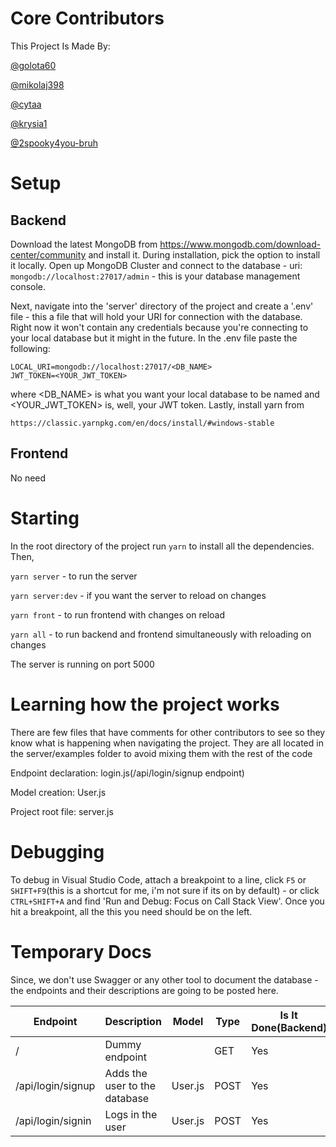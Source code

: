 # Core Contributors
This Project Is Made By:

[@golota60](https://github.com/golota60)

[@mikolaj398](https://github.com/mikolaj398)

[@cytaa](https://github.com/cytaa)

[@krysia1](https://github.com/krysia1)

[@2spooky4you-bruh](https://github.com/2spooky4you-bruh)

# Setup
## Backend
Download the latest MongoDB from https://www.mongodb.com/download-center/community and install it. During installation, pick the option to install it locally.
Open up MongoDB Cluster and connect to the database - uri: `mongodb://localhost:27017/admin` - this is your database management console.

Next, navigate into the 'server' directory of the project and create a '.env' file - this a file that will hold your URI for connection with the database. Right now it won't contain any credentials because you're connecting to your local database but it might in the future. In the .env file paste the following: 

```
LOCAL_URI=mongodb://localhost:27017/<DB_NAME>
JWT_TOKEN=<YOUR_JWT_TOKEN>
```

where <DB_NAME> is what you want your local database to be named and <YOUR_JWT_TOKEN> is, well, your JWT token. Lastly, install yarn from
```
https://classic.yarnpkg.com/en/docs/install/#windows-stable
```

## Frontend

No need

# Starting 

In the root directory of the project run `yarn` to install all the dependencies. Then,

`yarn server` - to run the server

`yarn server:dev` -  if you want the server to reload on changes

`yarn front` - to run frontend with changes on reload

`yarn all` - to run backend and frontend simultaneously with reloading on changes

The server is running on port 5000


# Learning how the project works

There are few files that have comments for other contributors to see so they know what is happening when navigating the project. They are all located in the server/examples folder to avoid mixing them with the rest of the code

Endpoint declaration: login.js(/api/login/signup endpoint)

Model creation: User.js

Project root file: server.js

# Debugging

To debug in Visual Studio Code, attach a breakpoint to a line, click `F5` or `SHIFT+F9`(this is a shortcut for me, i'm not sure if its on by default) - or click `CTRL+SHIFT+A` and find 'Run and Debug: Focus on Call Stack View'. Once you hit a breakpoint, all the this you need should be on the left.


# Temporary Docs

Since, we don't use Swagger or any other tool to document the database - the endpoints and their descriptions are going to be posted here.

| Endpoint                 | Description                             | Model          | Type | Is It Done(Backend) | Is It Done(Frontend) |
| ------------------------ | --------------------------------------- | -------------- | ---- | ------------------- | -------------------- |
| /                        | Dummy endpoint                          |                | GET  | Yes                 | Doesn't apply        |
| /api/login/signup        | Adds the user to the database           | User.js        | POST | Yes                 | Yes                  |
| /api/login/signin        | Logs in the user                        | User.js        | POST | Yes                 | No                   |
